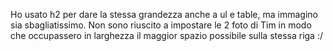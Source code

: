 Ho usato h2 per dare la stessa grandezza anche a ul e table, ma immagino sia sbagliatissimo.
Non sono riuscito a impostare le 2 foto di Tim in modo che occupassero in larghezza il maggior spazio possibile sulla stessa riga :/
